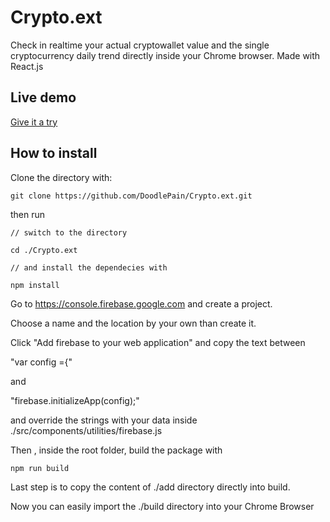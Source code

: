 # Crypto.ext
Check in realtime your actual cryptowallet value and the single cryptocurrency daily trend directly inside your Chrome browser.
Made with React.js

## Live demo
[Give it a try](https://crypto-ext.herokuapp.com/)

## How to install
Clone the directory with: 
```git
git clone https://github.com/DoodlePain/Crypto.ext.git
```
then run 
``` install
// switch to the directory

cd ./Crypto.ext

// and install the dependecies with

npm install
```
Go to https://console.firebase.google.com and create a project.

Choose a name and the location by your own than create it.

Click "Add firebase to your web application" and copy the text between 

"var config ={"

and

"firebase.initializeApp(config);"

and override the strings with your data inside ./src/components/utilities/firebase.js

Then , inside the root folder, build the package with 
``` build
npm run build
```
Last step is to copy the content of ./add directory directly into build.

Now you can easily import the ./build directory into your Chrome Browser
